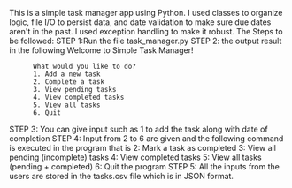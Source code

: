 This is a simple task manager app using Python. I used classes to organize logic, file I/O to persist data, and date validation to make sure due dates aren't in the past. 
I used exception handling to make it robust. 
The Steps to be followed:
STEP 1:Run the file task_manager.py
STEP 2: the output result in the following 
          Welcome to Simple Task Manager!
          
          What would you like to do?
          1. Add a new task
          2. Complete a task
          3. View pending tasks
          4. View completed tasks
          5. View all tasks
          6. Quit
STEP 3: You can give input such as 1 to add the task along with date of completion
STEP 4: Input from 2 to 6 are given and the following command is executed in the program that is
        2: Mark a task as completed
        3: View all pending (incomplete) tasks
        4: View completed tasks
        5: View all tasks (pending + completed)
        6: Quit the program
STEP 5: All the inputs from the users are stored in the tasks.csv file which is in JSON format.
